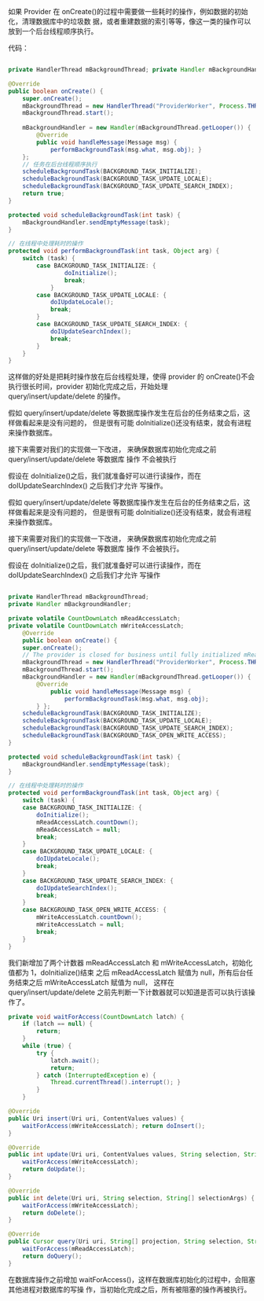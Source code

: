如果 Provider 在 onCreate()的过程中需要做一些耗时的操作，例如数据的初始化，清理数据库中的垃圾数 据，或者重建数据的索引等等，像这一类的操作可以放到一个后台线程顺序执行。

代码：

```java

private HandlerThread mBackgroundThread; private Handler mBackgroundHandler;

@Override
public boolean onCreate() {
    super.onCreate();
    mBackgroundThread = new HandlerThread("ProviderWorker", Process.THREAD_PRIORITY_BACKGROUND);
    mBackgroundThread.start();
    
    mBackgroundHandler = new Handler(mBackgroundThread.getLooper()) {
        @Override
        public void handleMessage(Message msg) {
            performBackgroundTask(msg.what, msg.obj); }
    };
    // 任务在后台线程顺序执行 
    scheduleBackgroundTask(BACKGROUND_TASK_INITIALIZE); 
    scheduleBackgroundTask(BACKGROUND_TASK_UPDATE_LOCALE);
    scheduleBackgroundTask(BACKGROUND_TASK_UPDATE_SEARCH_INDEX); 
    return true;
}

protected void scheduleBackgroundTask(int task) { 
    mBackgroundHandler.sendEmptyMessage(task);
}

// 在线程中处理耗时的操作
protected void performBackgroundTask(int task, Object arg) {
    switch (task) { 
        case BACKGROUND_TASK_INITIALIZE: {
                doInitialize();
                break; 
            }
        case BACKGROUND_TASK_UPDATE_LOCALE: { 
            doIUpdateLocale();
            break; 
        }
        case BACKGROUND_TASK_UPDATE_SEARCH_INDEX: { 
            doIUpdateSearchIndex();
            break; 
        }
    }
}
```

这样做的好处是把耗时操作放在后台线程处理，使得 provider 的 onCreate()不会执行很长时间，provider 初始化完成之后，开始处理 query/insert/update/delete 的操作。

假如 query/insert/update/delete 等数据库操作发生在后台的任务结束之后，这样做看起来是没有问题的， 但是很有可能 doInitialize()还没有结束，就会有进程来操作数据库。

接下来需要对我们的实现做一下改进， 来确保数据库初始化完成之前 query/insert/update/delete 等数据库 操作 不会被执行

假设在 doInitialize()之后，我们就准备好可以进行读操作，而在 doIUpdateSearchIndex() 之后我们才允许 写操作。

假如 query/insert/update/delete 等数据库操作发生在后台的任务结束之后，这样做看起来是没有问题的， 但是很有可能 doInitialize()还没有结束，就会有进程来操作数据库。

接下来需要对我们的实现做一下改进， 来确保数据库初始化完成之前 query/insert/update/delete 等数据库 操作 不会被执行。

假设在 doInitialize()之后，我们就准备好可以进行读操作，而在 doIUpdateSearchIndex() 之后我们才允许 写操作

```java

private HandlerThread mBackgroundThread; 
private Handler mBackgroundHandler;

private volatile CountDownLatch mReadAccessLatch; 
private volatile CountDownLatch mWriteAccessLatch; 
    @Override
    public boolean onCreate() {
    super.onCreate();
    // The provider is closed for business until fully initialized mReadAccessLatch = new CountDownLatch(1); mWriteAccessLatch = new CountDownLatch(1);
    mBackgroundThread = new HandlerThread("ProviderWorker", Process.THREAD_PRIORITY_BACKGROUND);
    mBackgroundThread.start();
    mBackgroundHandler = new Handler(mBackgroundThread.getLooper()) {
        @Override
            public void handleMessage(Message msg) { 
                performBackgroundTask(msg.what, msg.obj);
        } };
    scheduleBackgroundTask(BACKGROUND_TASK_INITIALIZE); 
    scheduleBackgroundTask(BACKGROUND_TASK_UPDATE_LOCALE); 
    scheduleBackgroundTask(BACKGROUND_TASK_UPDATE_SEARCH_INDEX); 
    scheduleBackgroundTask(BACKGROUND_TASK_OPEN_WRITE_ACCESS);
}

protected void scheduleBackgroundTask(int task) { 
    mBackgroundHandler.sendEmptyMessage(task);
}

// 在线程中处理耗时的操作
protected void performBackgroundTask(int task, Object arg) {
    switch (task) {
    case BACKGROUND_TASK_INITIALIZE: {
        doInitialize(); 
        mReadAccessLatch.countDown();
        mReadAccessLatch = null;
        break; 
    }
    case BACKGROUND_TASK_UPDATE_LOCALE: { 
        doIUpdateLocale();
        break; 
    }
    case BACKGROUND_TASK_UPDATE_SEARCH_INDEX: { 
        doIUpdateSearchIndex();
        break; 
    }
    case BACKGROUND_TASK_OPEN_WRITE_ACCESS: { 
        mWriteAccessLatch.countDown();
        mWriteAccessLatch = null;
        break; 
    }
}
```

我们新增加了两个计数器 mReadAccessLatch 和 mWriteAccessLatch，初始化值都为 1，doInitialize()结束 之后 mReadAccessLatch 赋值为 null，所有后台任务结束之后 mWriteAccessLatch 赋值为 null， 这样在 query/insert/update/delete 之前先判断一下计数器就可以知道是否可以执行该操作了。

```java
private void waitForAccess(CountDownLatch latch) { 
    if (latch == null) {
        return; 
    }
    while (true) { 
        try {
            latch.await();
            return;
        } catch (InterruptedException e) {
            Thread.currentThread().interrupt(); }
        } 
    }

@Override
public Uri insert(Uri uri, ContentValues values) {
    waitForAccess(mWriteAccessLatch); return doInsert();
}

@Override
public int update(Uri uri, ContentValues values, String selection, String[] selectionArgs) {
    waitForAccess(mWriteAccessLatch);
    return doUpdate(); 
}

@Override
public int delete(Uri uri, String selection, String[] selectionArgs) {
    waitForAccess(mWriteAccessLatch); 
    return doDelete();
}

@Override
public Cursor query(Uri uri, String[] projection, String selection, String[] selectionArgs, String sortOrder, CancellationSignal cancellationSignal) {
    waitForAccess(mReadAccessLatch);
    return doQuery(); 
}
```

在数据库操作之前增加 waitForAccess()，这样在数据库初始化的过程中，会阻塞其他进程对数据库的写操 作，当初始化完成之后，所有被阻塞的操作再被执行。